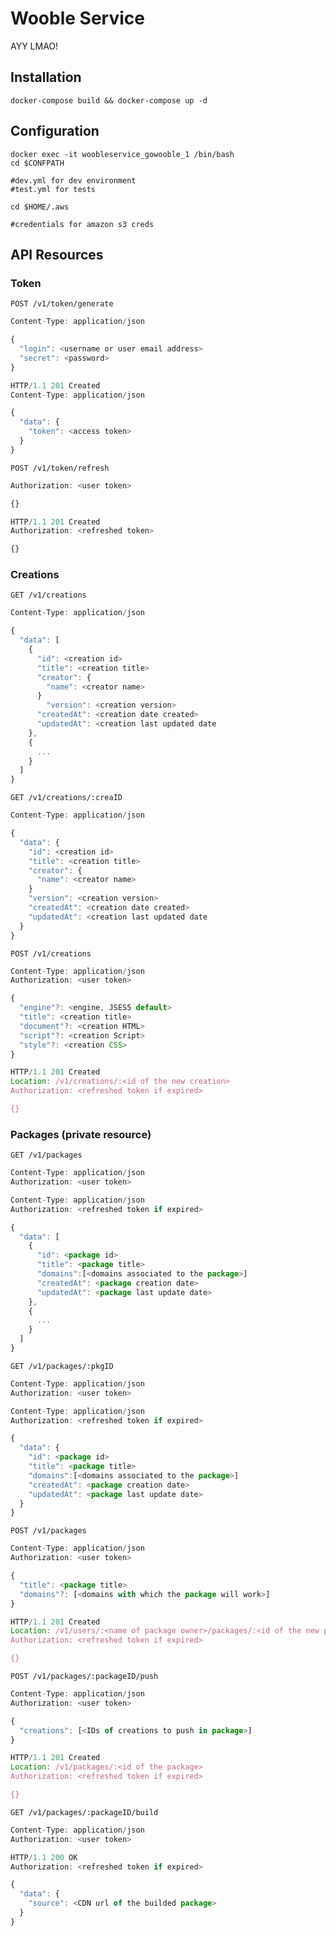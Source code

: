 # Wooble Service
AYY LMAO!

## Installation

```
docker-compose build && docker-compose up -d
```
## Configuration
```
docker exec -it woobleservice_gowooble_1 /bin/bash
cd $CONFPATH

#dev.yml for dev environment
#test.yml for tests

cd $HOME/.aws

#credentials for amazon s3 creds
```

## API Resources

### Token

`POST /v1/token/generate`
```js
Content-Type: application/json

{
  "login": <username or user email address>
  "secret": <password>
}
```
```js
HTTP/1.1 201 Created
Content-Type: application/json

{
  "data": {
    "token": <access token>
  }
}
```

`POST /v1/token/refresh`
```js
Authorization: <user token>

{}
```
```js
HTTP/1.1 201 Created
Authorization: <refreshed token>

{}
```

### Creations

`GET /v1/creations`
```js
Content-Type: application/json

{
  "data": [
    {
      "id": <creation id>
      "title": <creation title>
      "creator": {
        "name": <creator name>
      }
    	"version": <creation version>
      "createdAt": <creation date created>
      "updatedAt": <creation last updated date
    },
    {
      ...
    }
  ]
}
```

`GET /v1/creations/:creaID`
```js
Content-Type: application/json

{
  "data": {
    "id": <creation id>
    "title": <creation title>
    "creator": {
      "name": <creator name>
    }
    "version": <creation version>
    "createdAt": <creation date created>
    "updatedAt": <creation last updated date
  }
}
```

`POST /v1/creations`
```js
Content-Type: application/json
Authorization: <user token>

{
  "engine"?: <engine, JSES5 default>
  "title": <creation title>
  "document"?: <creation HTML>
  "script"?: <creation Script>
  "style"?: <creation CSS>
}
```
```js
HTTP/1.1 201 Created
Location: /v1/creations/:<id of the new creation>
Authorization: <refreshed token if expired>

{}
```

### Packages (private resource)

`GET /v1/packages`
```js
Content-Type: application/json
Authorization: <user token>
```
```js
Content-Type: application/json
Authorization: <refreshed token if expired>

{
  "data": [
    {
      "id": <package id>
      "title": <package title>
      "domains":[<domains associated to the package>]
      "createdAt": <package creation date>
      "updatedAt": <package last update date>
    },
    {
      ...
    }
  ]
}
```

`GET /v1/packages/:pkgID`
```js
Content-Type: application/json
Authorization: <user token>
```
```js
Content-Type: application/json
Authorization: <refreshed token if expired>

{
  "data": {
    "id": <package id>
    "title": <package title>
    "domains":[<domains associated to the package>]
    "createdAt": <package creation date>
    "updatedAt": <package last update date>
  }
}
```

`POST /v1/packages`
```js
Content-Type: application/json
Authorization: <user token>

{
  "title": <package title>
  "domains"?: [<domains with which the package will work>]
}
```
```js
HTTP/1.1 201 Created
Location: /v1/users/:<name of package owner>/packages/:<id of the new package>
Authorization: <refreshed token if expired>

{}
```

`POST /v1/packages/:packageID/push`
```js
Content-Type: application/json
Authorization: <user token>

{
  "creations": [<IDs of creations to push in package>]
}
```
```js
HTTP/1.1 201 Created
Location: /v1/packages/:<id of the package>
Authorization: <refreshed token if expired>

{}
```

`GET /v1/packages/:packageID/build`
```js
Content-Type: application/json
Authorization: <user token>
```
```js
HTTP/1.1 200 OK
Authorization: <refreshed token if expired>

{
  "data": {
    "source": <CDN url of the builded package>
  }
}
```